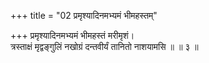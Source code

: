 +++
title = "02 प्रमृश्यादिनमभ्यमं भीमहस्तम्"

+++
प्रमृश्यादिनमभ्यमं भीमहस्तं मरीमृशं।  
त्रस्ताक्षं मृद्वङ्गुलिं नखोग्रं दन्तवीर्यं तानितो नाशयामसि ॥ ॥ ३ ॥